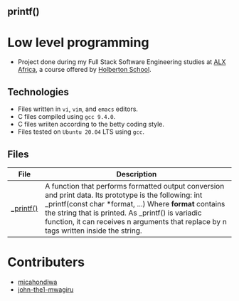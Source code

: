 
## printf()

# Low level programming

- Project done during my Full Stack Software Engineering studies at [ALX Africa](https://www.alxafrica.com/software-engineering-2022/), a course offered by [Holberton School](https://www.holbertonschool.com/).

## Technologies
- Files written in ```vi```, ```vim```, and ```emacs``` editors. 
- C files compiled using ```gcc 9.4.0```.
- C files wriiten according to the betty coding style. 
- Files tested on ```Ubuntu 20.04``` LTS using ```gcc```.

## Files

| File | Description |
| ---  | --- |
|[_printf()](_printf())| A function that performs formatted output conversion and print data. Its prototype is the following: int _printf(const char *format, ...) Where **format** contains the string that is printed. As _printf() is variadic function, it can receives n arguments that replace by n tags written inside the string.|

# Contributers
- [micahondiwa](https://github.com/micahondiwa)
- [john-the1-mwagiru](https://github.com/john-the1-mwagiru) 
